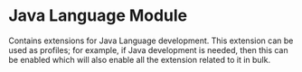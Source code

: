 # Java Language Module
Contains extensions for Java Language development. This extension can be used as profiles; for example, if Java development is needed, then this can be enabled which will also enable all the extension related to it in bulk. 